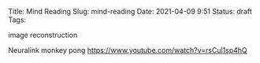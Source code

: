 Title: Mind Reading
Slug: mind-reading
Date: 2021-04-09 9:51
Status: draft
Tags:

image reconstruction

Neuralink monkey pong
https://www.youtube.com/watch?v=rsCul1sp4hQ
